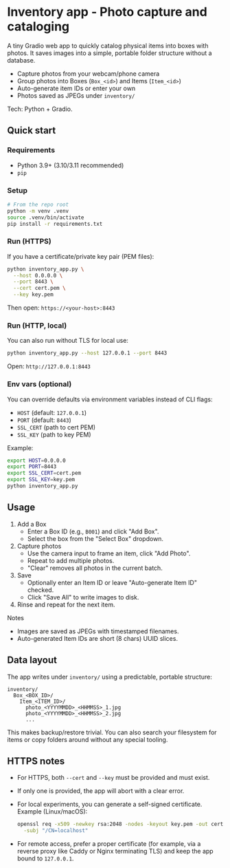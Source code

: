 # Inventory app - Photo capture and cataloging

A tiny Gradio web app to quickly catalog physical items into boxes with photos. It saves images into a simple, portable folder structure without a database.

- Capture photos from your webcam/phone camera
- Group photos into Boxes (`Box_<id>`) and Items (`Item_<id>`)
- Auto-generate item IDs or enter your own
- Photos saved as JPEGs under `inventory/`

Tech: Python + Gradio.

## Quick start

### Requirements

- Python 3.9+ (3.10/3.11 recommended)
- `pip`

### Setup

```bash
# From the repo root
python -m venv .venv
source .venv/bin/activate
pip install -r requirements.txt
```

### Run (HTTPS)

If you have a certificate/private key pair (PEM files):

```bash
python inventory_app.py \
  --host 0.0.0.0 \
  --port 8443 \
  --cert cert.pem \
  --key key.pem
```

Then open: `https://<your-host>:8443`

### Run (HTTP, local)

You can also run without TLS for local use:

```bash
python inventory_app.py --host 127.0.0.1 --port 8443
```

Open: `http://127.0.0.1:8443`

### Env vars (optional)

You can override defaults via environment variables instead of CLI flags:

- `HOST` (default: `127.0.0.1`)
- `PORT` (default: `8443`)
- `SSL_CERT` (path to cert PEM)
- `SSL_KEY` (path to key PEM)

Example:

```bash
export HOST=0.0.0.0
export PORT=8443
export SSL_CERT=cert.pem
export SSL_KEY=key.pem
python inventory_app.py
```

## Usage

1. Add a Box
   - Enter a Box ID (e.g., `B001`) and click "Add Box".
   - Select the box from the "Select Box" dropdown.
2. Capture photos
   - Use the camera input to frame an item, click "Add Photo".
   - Repeat to add multiple photos.
   - "Clear" removes all photos in the current batch.
3. Save
   - Optionally enter an Item ID or leave "Auto-generate Item ID" checked.
   - Click "Save All" to write images to disk.
4. Rinse and repeat for the next item.

Notes

- Images are saved as JPEGs with timestamped filenames.
- Auto-generated Item IDs are short (8 chars) UUID slices.

## Data layout

The app writes under `inventory/` using a predictable, portable structure:

```text
inventory/
  Box_<BOX_ID>/
    Item_<ITEM_ID>/
      photo_<YYYYMMDD>_<HHMMSS>_1.jpg
      photo_<YYYYMMDD>_<HHMMSS>_2.jpg
      ...
```

This makes backup/restore trivial. You can also search your filesystem for items or copy folders around without any special tooling.

## HTTPS notes

- For HTTPS, both `--cert` and `--key` must be provided and must exist.
- If only one is provided, the app will abort with a clear error.
- For local experiments, you can generate a self-signed certificate. Example (Linux/macOS):

  ```bash
  openssl req -x509 -newkey rsa:2048 -nodes -keyout key.pem -out cert.pem -days 365 \
    -subj "/CN=localhost"
  ```

- For remote access, prefer a proper certificate (for example, via a reverse proxy like Caddy or Nginx terminating TLS) and keep the app bound to `127.0.0.1`.
